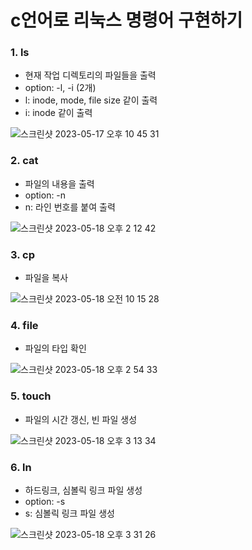 # c언어로 리눅스 명령어 구현하기

### 1. ls
- 현재 작업 디렉토리의 파일들을 출력
- option: -l, -i (2개)
- l: inode, mode, file size 같이 출력
- i: inode 같이 출력

![스크린샷 2023-05-17 오후 10 45 31](https://github.com/uomaep/JS_Array_Challenge/assets/114221785/bba2090f-02d3-4571-a287-bbfc8167f4cc)

### 2. cat
- 파일의 내용을 출력
- option: -n
- n: 라인 번호를 붙여 출력

![스크린샷 2023-05-18 오후 2 12 42](https://github.com/uomaep/JS_Array_Challenge/assets/114221785/bda0bb51-2b88-4587-ab1c-368f1e09303d)

### 3. cp
- 파일을 복사

![스크린샷 2023-05-18 오전 10 15 28](https://github.com/uomaep/JS_Array_Challenge/assets/114221785/5c2d9abc-2729-4eaa-aa96-ab4a9681e831)

### 4. file
- 파일의 타입 확인

![스크린샷 2023-05-18 오후 2 54 33](https://github.com/uomaep/JS_Array_Challenge/assets/114221785/71e972f0-cbea-4023-b1a7-3bcd6c184c2a)

### 5. touch
- 파일의 시간 갱신, 빈 파일 생성

![스크린샷 2023-05-18 오후 3 13 34](https://github.com/uomaep/JS_Array_Challenge/assets/114221785/d27dcfcc-8d6f-4c46-a215-347907d9568e)

### 6. ln
- 하드링크, 심볼릭 링크 파일 생성
- option: -s
- s: 심볼릭 링크 파일 생성

![스크린샷 2023-05-18 오후 3 31 26](https://github.com/uomaep/JS_Array_Challenge/assets/114221785/3f145ad7-08a4-495e-b29a-5fc4ede05469)
